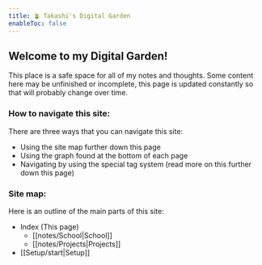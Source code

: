 ```yaml
---
title: 🪴 Takashi's Digital Garden
enableToc: false
---
```


## Welcome to my Digital Garden!

This place is a safe space for all of my notes and thoughts. Some content here may be unfinished or incomplete, this page is updated constantly so that will probably change over time.

### How to navigate this site:

There are three ways that you can navigate this site:
- Using the site map further down this page
- Using the graph found at the bottom of each page
- Navigating by using the special tag system (read more on this further down this page)

### Site map:

Here is an outline of the main parts of this site:
- Index (This page)
	- [[notes/School|School]]
	- [[notes/Projects|Projects]]
- [[Setup/start|Setup]]